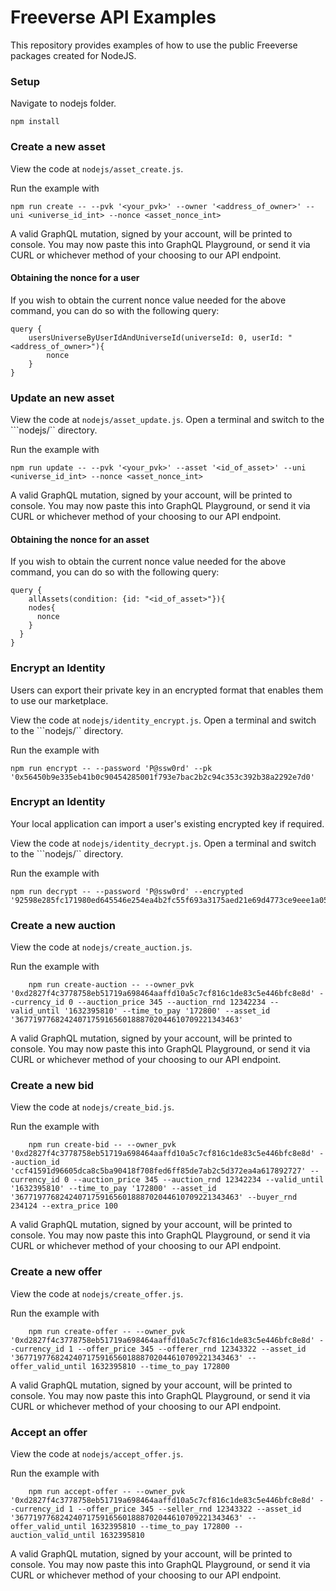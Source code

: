 # Freeverse API Examples
This repository provides examples of how to use the public Freeverse packages created for NodeJS.

### Setup

Navigate to nodejs folder.

```
npm install
```

### Create a new asset

View the code at ```nodejs/asset_create.js```.

Run the example with 
```
npm run create -- --pvk '<your_pvk>' --owner '<address_of_owner>' --uni <universe_id_int> --nonce <asset_nonce_int>
```

A valid GraphQL mutation, signed by your account, will be printed to console. You may now paste this into GraphQL Playground, or send it via CURL or whichever method of your choosing to our API endpoint.

#### Obtaining the nonce for a user

If you wish to obtain the current nonce value needed for the above command, you can do so with the following query:
```
query {
    usersUniverseByUserIdAndUniverseId(universeId: 0, userId: "<address_of_owner>"){
        nonce
    }
}
```

### Update an new asset

View the code at ```nodejs/asset_update.js```. Open a terminal and switch to the ```nodejs/`` directory.

Run the example with 
```
npm run update -- --pvk '<your_pvk>' --asset '<id_of_asset>' --uni <universe_id_int> --nonce <asset_nonce_int>
```

A valid GraphQL mutation, signed by your account, will be printed to console. You may now paste this into GraphQL Playground, or send it via CURL or whichever method of your choosing to our API endpoint.

#### Obtaining the nonce for an asset

If you wish to obtain the current nonce value needed for the above command, you can do so with the following query:
```
query {
	allAssets(condition: {id: "<id_of_asset>"}){
    nodes{
      nonce
    }
  }
}
```

### Encrypt an Identity

Users can export their private key in an encrypted format that enables them to use our marketplace.

View the code at ```nodejs/identity_encrypt.js```. Open a terminal and switch to the ```nodejs/`` directory.

Run the example with
```
npm run encrypt -- --password 'P@ssw0rd' --pk '0x56450b9e335eb41b0c90454285001f793e7bac2b2c94c353c392b38a2292e7d0'
```

### Encrypt an Identity

Your local application can import a user's existing encrypted key if required.

View the code at ```nodejs/identity_decrypt.js```. Open a terminal and switch to the ```nodejs/`` directory.

Run the example with
```
npm run decrypt -- --password 'P@ssw0rd' --encrypted '92598e285fc171980ed645546e254ea4b2fc55f693a3175aed21e69d4773ce9eee1a05968d5b7e1049f1c5b3523719eea727aa6cc8a64b8fe53e858becdf914c'
```

### Create a new auction

View the code at ```nodejs/create_auction.js```.

Run the example with 
```
    npm run create-auction -- --owner_pvk '0xd2827f4c3778758eb51719a698464aaffd10a5c7cf816c1de83c5e446bfc8e8d' --currency_id 0 --auction_price 345 --auction_rnd 12342234 --valid_until '1632395810' --time_to_pay '172800' --asset_id '36771977682424071759165601888702044610709221343463' 
```

A valid GraphQL mutation, signed by your account, will be printed to console. You may now paste this into GraphQL Playground, or send it via CURL or whichever method of your choosing to our API endpoint.

### Create a new bid

View the code at ```nodejs/create_bid.js```.

Run the example with 
```
    npm run create-bid -- --owner_pvk '0xd2827f4c3778758eb51719a698464aaffd10a5c7cf816c1de83c5e446bfc8e8d' --auction_id 'ccf41591d96605dca8c5ba90418f708fed6ff85de7ab2c5d372ea4a617892727' --currency_id 0 --auction_price 345 --auction_rnd 12342234 --valid_until '1632395810' --time_to_pay '172800' --asset_id '36771977682424071759165601888702044610709221343463' --buyer_rnd 234124 --extra_price 100 
```

A valid GraphQL mutation, signed by your account, will be printed to console. You may now paste this into GraphQL Playground, or send it via CURL or whichever method of your choosing to our API endpoint.

### Create a new offer

View the code at ```nodejs/create_offer.js```.

Run the example with 
```
    npm run create-offer -- --owner_pvk '0xd2827f4c3778758eb51719a698464aaffd10a5c7cf816c1de83c5e446bfc8e8d' --currency_id 1 --offer_price 345 --offerer_rnd 12343322 --asset_id '36771977682424071759165601888702044610709221343463' --offer_valid_until 1632395810 --time_to_pay 172800
```

A valid GraphQL mutation, signed by your account, will be printed to console. You may now paste this into GraphQL Playground, or send it via CURL or whichever method of your choosing to our API endpoint.

### Accept an offer

View the code at ```nodejs/accept_offer.js```.

Run the example with 
```
    npm run accept-offer -- --owner_pvk '0xd2827f4c3778758eb51719a698464aaffd10a5c7cf816c1de83c5e446bfc8e8d' --currency_id 1 --offer_price 345 --seller_rnd 12343322 --asset_id '36771977682424071759165601888702044610709221343463' --offer_valid_until 1632395810 --time_to_pay 172800 --auction_valid_until 1632395810
```

A valid GraphQL mutation, signed by your account, will be printed to console. You may now paste this into GraphQL Playground, or send it via CURL or whichever method of your choosing to our API endpoint.